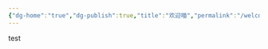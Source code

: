 ```yaml
---
{"dg-home":"true","dg-publish":true,"title":"欢迎喵","permalink":"/welcome/","tags":["gardenEntry"],"dgPassFrontmatter":true,"created":"2024-01-27T00:54:13.598+08:00","updated":"2024-01-27T01:01:02.966+08:00"}
---
```


test